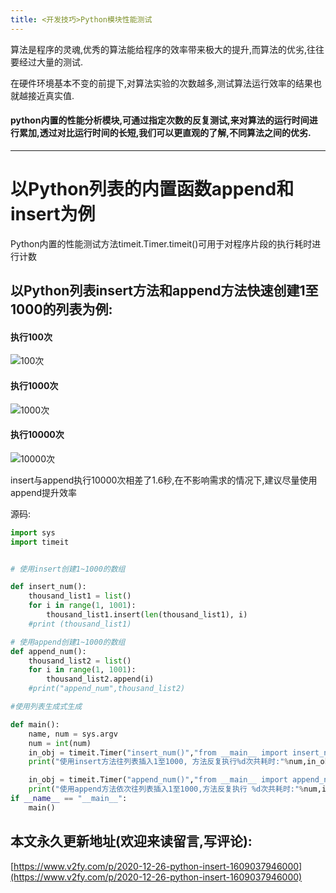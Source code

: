 ```yaml
---
title: <开发技巧>Python模块性能测试
---
```




算法是程序的灵魂,优秀的算法能给程序的效率带来极大的提升,而算法的优劣,往往要经过大量的测试.

在硬件环境基本不变的前提下,对算法实验的次数越多,测试算法运行效率的结果也就越接近真实值.


#### python内置的性能分析模块,可通过指定次数的反复测试,来对算法的运行时间进行累加,透过对比运行时间的长短,我们可以更直观的了解,不同算法之间的优劣.
---
# 以Python列表的内置函数append和insert为例


Python内置的性能测试方法timeit.Timer.timeit()可用于对程序片段的执行耗时进行计数



## 以Python列表insert方法和append方法快速创建1至1000的列表为例:

#### 执行100次

![100次](http://upload-images.jianshu.io/upload_images/3203841-9261ed2ea7c13129.png?imageMogr2/auto-orient/strip%7CimageView2/2/w/1240)



#### 执行1000次

![1000次](http://upload-images.jianshu.io/upload_images/3203841-1c146013caed8f01.png?imageMogr2/auto-orient/strip%7CimageView2/2/w/1240)

#### 执行10000次

![10000次](http://upload-images.jianshu.io/upload_images/3203841-d662bc3b25130b23.png?imageMogr2/auto-orient/strip%7CimageView2/2/w/1240)




insert与append执行10000次相差了1.6秒,在不影响需求的情况下,建议尽量使用append提升效率





源码:

```python
import sys
import timeit


# 使用insert创建1~1000的数组

def insert_num():
    thousand_list1 = list()
    for i in range(1, 1001):
        thousand_list1.insert(len(thousand_list1), i)
    #print (thousand_list1)

# 使用append创建1~1000的数组
def append_num():
    thousand_list2 = list()
    for i in range(1, 1001):
        thousand_list2.append(i)
    #print("append_num",thousand_list2)

#使用列表生成式生成

def main():
    name, num = sys.argv
    num = int(num)
    in_obj = timeit.Timer("insert_num()","from __main__ import insert_num")
    print("使用insert方法往列表插入1至1000, 方法反复执行%d次共耗时:"%num,in_obj.timeit(number=num),"秒")

    in_obj = timeit.Timer("append_num()","from __main__ import append_num")
    print("使用append方法依次往列表插入1至1000,方法反复执行 %d次共耗时:"%num,in_obj.timeit(number=num),"秒")
if __name__ == "__main__":
    main()
```







## 本文永久更新地址(欢迎来读留言,写评论):

[https://www.v2fy.com/p/2020-12-26-python-insert-1609037946000](https://www.v2fy.com/p/2020-12-26-python-insert-1609037946000)


